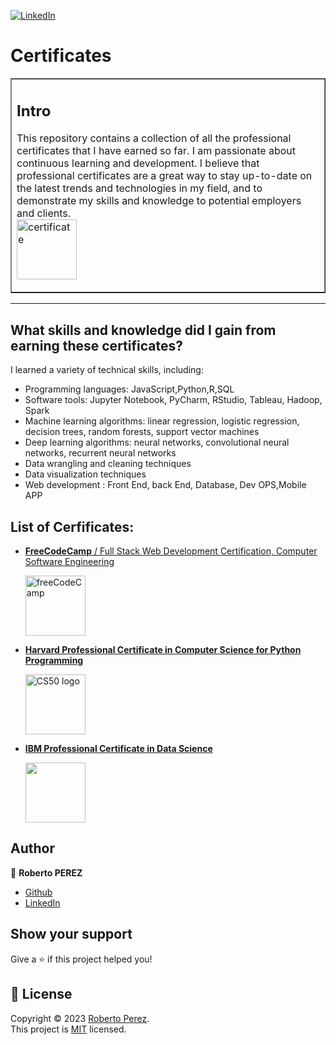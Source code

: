 <a href="https://www.linkedin.com/in/pejir/" target="_blank"><img src="https://img.shields.io/badge/LinkedIn-blue?style=flat&logo=linkedin&labelColor=blue" alt="LinkedIn" /></a>

# Certificates
 
 
<table border=1 cellpadding=10><tr><td>  

## Intro 

This repository contains a collection of all the professional certificates that I have earned so far. I am passionate about continuous learning and development. 
I believe that professional certificates are a great way to stay up-to-date on the latest trends and technologies in my field, and to demonstrate my skills and knowledge to potential employers and clients.  
 <img src="https://raw.githubusercontent.com/PeJiR/Portfolio_Full.Stack.ASTRO/main/images/certificate_7858484.png" loading="lazy" alt="certificate" width="96" height="96">
</td></tr></table>

---

## What skills and knowledge did I gain from earning these certificates?

I learned a variety of technical skills, including:

- Programming languages: JavaScript,Python,R,SQL
- Software tools: Jupyter Notebook, PyCharm, RStudio, Tableau, Hadoop, Spark
- Machine learning algorithms: linear regression, logistic regression, decision trees, random forests, support vector machines
- Deep learning algorithms: neural networks, convolutional neural networks, recurrent neural networks
- Data wrangling and cleaning techniques
- Data visualization techniques
- Web development : Front End, back End, Database, Dev OPS,Mobile APP

## List of Cerfificates:
- [**FreeCodeCamp** / Full Stack Web Development Certification, Computer Software Engineering](https://github.com/PeJiR/freeCodeCamp-Full-Stack-Web-Development-Certification-Computer-Software-Engineering/tree/main)
  
  <a href ="https://github.com/PeJiR/freeCodeCamp-Full-Stack-Web-Development-Certification-Computer-Software-Engineering/tree/main">
    <img src="https://media.licdn.com/dms/image/C4E0BAQGLKj3JHcof0w/company-logo_100_100/0/1630639684997/free_code_camp_logo?e=1720051200&amp;v=beta&amp;t=F-tTN1M2eWyeNoUGxWhQJrysRrQonck2PJJUxEpaf4c" loading="lazy" alt="freeCodeCamp" evi-   width="96" height="96" target="_blank">
  </a>
 
  
- [**Harvard Professional Certificate in Computer Science for Python Programming**](https://github.com/PeJiR/Harvard-s-Professional-Certificate-in-Computer-Science-for-Python-Programming.git)
  
  <a href="https://github.com/PeJiR/Harvard-s-Professional-Certificate-in-Computer-Science-for-Python-Programming.git">
  <img src="https://media.licdn.com/dms/image/C4E0BAQGYjmmBCvqLmg/company-logo_200_200/0/1631309789389?e=1720051200&amp;v=beta&amp;t=bZH--2YGsjzmL1rsyx6O15g9k-41VyNXKV4HKGEYTaw" loading="lazy" alt="CS50 logo" id="ember490" class="evi-image lazy-image ember-view org-top-card-primary-content__logo" width="96" height="96">
  </a>
  
- [**IBM Professional Certificate in Data Science**](https://www.credly.com/badges/b6ff321b-f624-462b-ab0d-bdfe37d15813/linked_in_profile)

   <a href="https://www.credly.com/badges/b6ff321b-f624-462b-ab0d-bdfe37d15813/linked_in_profile">  
   <img class="cr-badges-full-badge__img" src="https://images.credly.com/images/b47e9b58-7f54-4981-b156-5e7d354c8215/Professional_Certificate_-_Data_Science.png" width="96" height="96">
   </a>





## Author

👤 **Roberto PEREZ**

<!--- 
* [Website](https://pejir.github.io/robertoportfolio.io/ )
* [Twitter](https://twitter.com/pejir)--->
* [Github](https://github.com/pejir)
* [LinkedIn](https://linkedin.com/in/pejir)

<!---
## 🤝 Contributing

Contributions, issues and feature requests are welcome!<br />Feel free to check [issues page](pejir). You can also take a look at the [contributing guide](pejir).
---> 
 
## Show your support

Give a ⭐️ if this project helped you!

<!---
<a href="https://www.patreon.com/pejir">
  <img src="https://c5.patreon.com/external/logo/become_a_patron_button@2x.png" width="160">
</a>
--->

## 📝 License

Copyright © 2023 [Roberto Perez](https://github.com/PeJiR).<br />
This project is [MIT](https://opensource.org/license/mit/) licensed.
